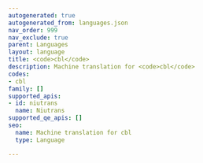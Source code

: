 ```yaml
---
autogenerated: true
autogenerated_from: languages.json
nav_order: 999
nav_exclude: true
parent: Languages
layout: language
title: <code>cbl</code>
description: Machine translation for <code>cbl</code>
codes:
- cbl
family: []
supported_apis:
- id: niutrans
  name: Niutrans
supported_qe_apis: []
seo:
  name: Machine translation for cbl
  type: Language

---
```


